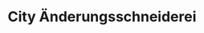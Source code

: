 ---
title: "City Änderungsschneiderei"
url: /recklinghausen/city-aenderungsschneiderei/
shop: Schneiderei
---